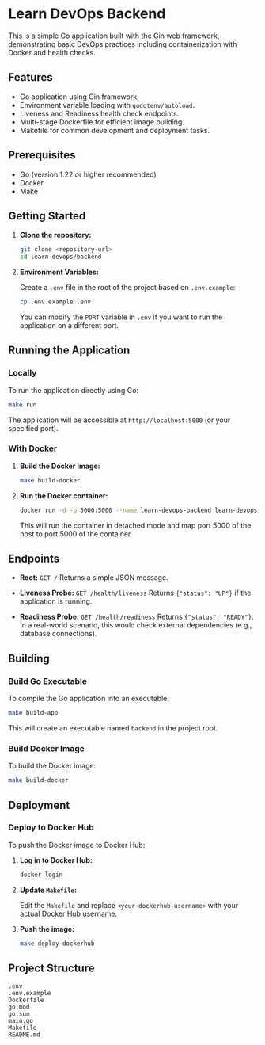 # Learn DevOps Backend

This is a simple Go application built with the Gin web framework, demonstrating basic DevOps practices including containerization with Docker and health checks.

## Features

- Go application using Gin framework.
- Environment variable loading with `godotenv/autoload`.
- Liveness and Readiness health check endpoints.
- Multi-stage Dockerfile for efficient image building.
- Makefile for common development and deployment tasks.

## Prerequisites

- Go (version 1.22 or higher recommended)
- Docker
- Make

## Getting Started

1.  **Clone the repository:**

    ```bash
    git clone <repository-url>
    cd learn-devops/backend
    ```

2.  **Environment Variables:**

    Create a `.env` file in the root of the project based on `.env.example`:

    ```bash
    cp .env.example .env
    ```

    You can modify the `PORT` variable in `.env` if you want to run the application on a different port.

## Running the Application

### Locally

To run the application directly using Go:

```bash
make run
```

The application will be accessible at `http://localhost:5000` (or your specified port).

### With Docker

1.  **Build the Docker image:**

    ```bash
    make build-docker
    ```

2.  **Run the Docker container:**

    ```bash
    docker run -d -p 5000:5000 --name learn-devops-backend learn-devops-backend
    ```

    This will run the container in detached mode and map port 5000 of the host to port 5000 of the container.

## Endpoints

-   **Root:** `GET /`
    Returns a simple JSON message.

-   **Liveness Probe:** `GET /health/liveness`
    Returns `{"status": "UP"}` if the application is running.

-   **Readiness Probe:** `GET /health/readiness`
    Returns `{"status": "READY"}`. In a real-world scenario, this would check external dependencies (e.g., database connections).

## Building

### Build Go Executable

To compile the Go application into an executable:

```bash
make build-app
```

This will create an executable named `backend` in the project root.

### Build Docker Image

To build the Docker image:

```bash
make build-docker
```

## Deployment

### Deploy to Docker Hub

To push the Docker image to Docker Hub:

1.  **Log in to Docker Hub:**

    ```bash
    docker login
    ```

2.  **Update `Makefile`:**

    Edit the `Makefile` and replace `<your-dockerhub-username>` with your actual Docker Hub username.

3.  **Push the image:**

    ```bash
    make deploy-dockerhub
    ```

## Project Structure

```
.env
.env.example
Dockerfile
go.mod
go.sum
main.go
Makefile
README.md
```
